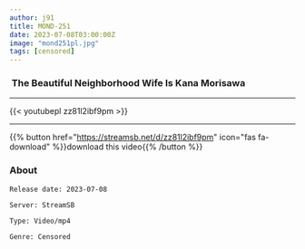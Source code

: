 ```yaml
---
author: j91
title: MOND-251
date: 2023-07-08T03:00:00Z
image: "mond251pl.jpg"
tags: [censored]
---
```


###  The Beautiful Neighborhood Wife Is Kana Morisawa
___

{{< youtubepl zz81l2ibf9pm >}}
___

{{% button href="https://streamsb.net/d/zz81l2ibf9pm" icon="fas fa-download" %}}download this video{{% /button %}}
### About

`Release date: 2023-07-08`

`Server: StreamSB`

`Type: Video/mp4`

`Genre:	Censored`